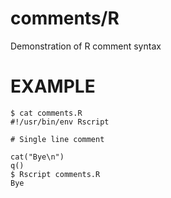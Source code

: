 # comments/R

Demonstration of R comment syntax

# EXAMPLE

```
$ cat comments.R 
#!/usr/bin/env Rscript

# Single line comment

cat("Bye\n")
q()
$ Rscript comments.R 
Bye
```
